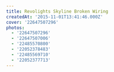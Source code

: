 ```yaml
---
title: Revolights Skyline Broken Wiring
createdAt: '2015-11-01T13:41:46.000Z'
cover: '22647507296'
photos:
  - '22647507296'
  - '22647507006'
  - '22485570800'
  - '22052378483'
  - '22485569710'
  - '22052377713'
---
```


